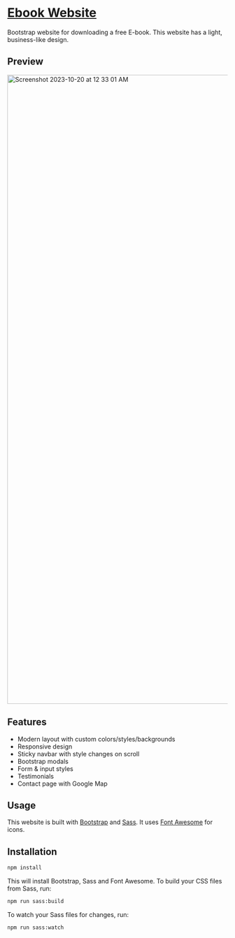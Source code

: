 # [Ebook Website](https://blog-agency.vercel.app/index.html)

Bootstrap website for downloading a free E-book. This website has a light, business-like design.

## Preview 
<img width="1440" alt="Screenshot 2023-10-20 at 12 33 01 AM" src="https://github.com/bitbard3/blog-agency/assets/140071186/d4f372d7-ddea-4a11-b719-d917ebedabf8">


## Features

- Modern layout with custom colors/styles/backgrounds
- Responsive design
- Sticky navbar with style changes on scroll
- Bootstrap modals
- Form & input styles
- Testimonials
- Contact page with Google Map

## Usage

This website is built with [Bootstrap](https://getbootstrap.com/) and [Sass](https://sass-lang.com/). It uses [Font Awesome](https://fontawesome.com/) for icons.


## Installation

```bash
npm install
```

This will install Bootstrap, Sass and Font Awesome. To build your CSS files from Sass, run:

```bash
npm run sass:build
```

To watch your Sass files for changes, run:

```bash
npm run sass:watch
```

